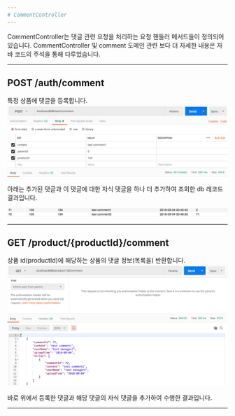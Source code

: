 ```yaml
---
# CommentController 
---
```

CommentController는 댓글 관련 요청을 처리하는 요청 핸들러 메서드들이 정의되어 있습니다. 
CommentController 및 comment 도메인 관련 보다 더 자세한 내용은 자바 코드의 주석을 통해 다루었습니다.

---
POST /auth/comment
---
특정 상품에 댓글을 등록합니다.
![댓글 POST](./resource/comment_upload_postman.png)

아래는 추가된 댓글과 이 댓글에 대한 자식 댓글을 하나 더 추가하여 조회한 db 레코드 결과입니다.

![댓글 POST db](./resource/comment_upload_db.png)

---
GET /product/{productId}/comment
---
상품 id(productId)에 해당하는 상품의 댓글 정보(목록을) 반환합니다.
![댓글 정보 GET](./resource/comment_get_postman.png)

바로 위에서 등록한 댓글과 해당 댓글의 자식 댓글을 추가하여 수행한 결과입니다.

---

